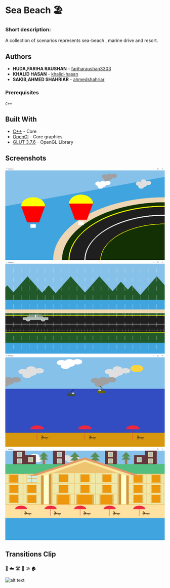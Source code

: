 # Sea Beach 🏖 

### Short description:

A collection of scenarios represents sea-beach , marine drive and resort.

## Authors
* **HUDA,FARIHA RAUSHAN**   - [fariharaushan3303](https://github.com/fariharaushan3303)
* **KHALID HASAN**  - [khalid-hasan](https://github.com/khalid-hasan)
* **SAKIB,AHMED SHAHRIAR**  - [ahmedshahriar](https://github.com/ahmedshahriar)

### Prerequisites

```
C++
```

## Built With

* [C++](https://www.java.com/en/) - Core 
* [OpenGl](https://www.opengl.org/) - Core graphics
* [GLUT 3.7.6](https://osdn.net/projects/sfnet_colladaloader/downloads/colladaloader/colladaloader%201.1/glut-3.7.6-bin.zip/) - OpenGL Library



## Screenshots 

![alt text](https://github.com/fariharaushan3303/Sea-Beach/blob/master/screenshots/marine_drive_1.png "Marine Drive")
![alt text](https://github.com/fariharaushan3303/Sea-Beach/blob/master/screenshots/marine_drive_2.png "Marine Drive Extended")
![alt text](https://github.com/fariharaushan3303/Sea-Beach/blob/master/screenshots/sea_view.png "Sea")
![alt text](https://github.com/fariharaushan3303/Sea-Beach/blob/master/screenshots/resort_view.png "Resort")

## Transitions Clip
:ocean: :cloud: 🛣 :car: ⛱ :house:


![alt text](https://github.com/fariharaushan3303/Sea-Beach/blob/master/clip/clip_gif.gif "Sea-Beach transitions")
